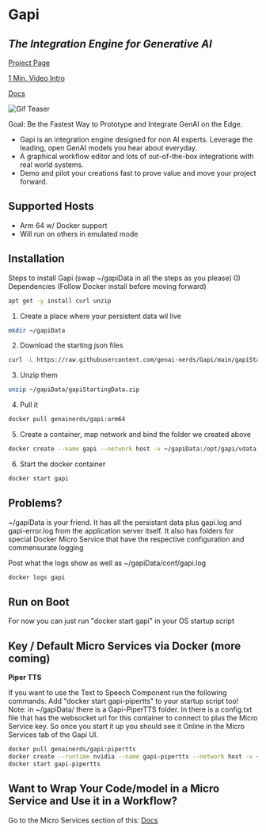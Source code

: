 # Gapi
## _The Integration Engine for Generative AI_

[Project Page](https://GenAINerds.com/#/Gapi)

[1 Min. Video Intro](https://www.youtube.com/watch?si=8Bt47WdUtiTaSZQx&v=6u7_-O1PCt8&feature=youtu.be)

[Docs](https://genainerds.com/#/Docs)

![Gif Teaser](https://genainerds.com/assets/img/GapiGIF.gif)

Goal: Be the Fastest Way to Prototype and Integrate GenAI on the Edge.
- Gapi is an integration engine designed for non AI experts. Leverage the leading, open GenAI models you hear about everyday.
- A graphical workflow editor and lots of out-of-the-box integrations with real world systems.
- Demo and pilot your creations fast to prove value and move your project forward.

## Supported Hosts
- Arm 64 w/ Docker support
- Will run on others in emulated mode

## Installation

Steps to install Gapi (swap ~/gapiData in all the steps as you please)
0) Dependencies (Follow Docker install before moving forward)
```sh
apt get -y install curl unzip
```
1) Create a place where your persistent data wil live
```sh
mkdir ~/gapiData
```    
2) Download the starting json files
```sh
curl -L https://raw.githubusercontent.com/genai-nerds/Gapi/main/gapiStartingData.zip -o ~/gapiData/gapiStartingData.zip
```    
3) Unzip them
```sh
unzip ~/gapiData/gapiStartingData.zip
``` 
4) Pull it
```sh
docker pull genainerds/gapi:arm64
```
5) Create a container, map network and bind the folder we created above
```sh
docker create --name gapi --network host -v ~/gapiData:/opt/gapi/vdata genainerds/gapi:arm64 /bin/bash -c "cd /opt/gapi/bin && ./startGapi.sh"
```
6) Start the docker container
```sh
docker start gapi
```

## Problems?
~/gapiData is your friend. It has all the persistant data plus gapi.log and gapi-error.log from the application server itself.
It also has folders for special Docker Micro Service that have the respective configuration and commensurate logging

Post what the logs show as well as ~/gapiData/conf/gapi.log
```sh
docker logs gapi
```

## Run on Boot
For now you can just run "docker start gapi" in your OS startup script

## Key / Default Micro Services via Docker (more coming)

**Piper TTS**

If you want to use the Text to Speech Component run the following commands. Add "docker start gapi-pipertts" to your startup script too!
Note: in ~/gapiData/ there is a Gapi-PiperTTS folder. In there is a config.txt file that has the websocket url for this container to connect to plus the Micro Service key. So once you start it up you should see it Online in the Micro Services tab of the Gapi UI.
```sh
docker pull genainerds/gapi:pipertts
docker create --runtime nvidia --name gapi-pipertts --network host -v ~/gapiData/Gapi-PiperTTS:/home/TTS/vdata genainerds/gapi:pipertts /bin/bash -c "cd /home/TTS && python3 gapi-ms.py [] []"
docker start gapi-pipertts
```
## Want to Wrap Your Code/model in a Micro Service and Use it in a Workflow?

Go to the Micro Services section of this: [Docs](https://genainerds.com/#/Docs)
